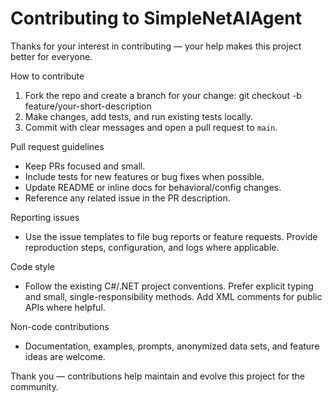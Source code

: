 # Contributing to SimpleNetAIAgent

Thanks for your interest in contributing — your help makes this project better for everyone.

How to contribute
1. Fork the repo and create a branch for your change: git checkout -b feature/your-short-description
2. Make changes, add tests, and run existing tests locally.
3. Commit with clear messages and open a pull request to `main`.

Pull request guidelines
- Keep PRs focused and small.  
- Include tests for new features or bug fixes when possible.  
- Update README or inline docs for behavioral/config changes.  
- Reference any related issue in the PR description.

Reporting issues
- Use the issue templates to file bug reports or feature requests. Provide reproduction steps, configuration, and logs where applicable.

Code style
- Follow the existing C#/.NET project conventions. Prefer explicit typing and small, single-responsibility methods. Add XML comments for public APIs where helpful.

Non-code contributions
- Documentation, examples, prompts, anonymized data sets, and feature ideas are welcome.

Thank you — contributions help maintain and evolve this project for the community.